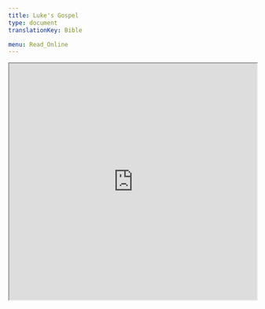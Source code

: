 ```yaml
---
title: Luke's Gospel
type: document
translationKey: Bible

menu: Read_Online
---
```

<html>
<body>
<iframe src="https://www.bible.com/en-GB/bible/416/LUK.1.GNBDC" height="480" width="800" style="max-width: 100%;"></iframe>
</body>
</html>